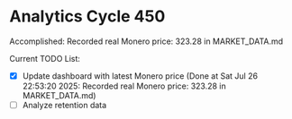 # Analytics Cycle 450

Accomplished: Recorded real Monero price: 323.28 in MARKET_DATA.md

Current TODO List:

- [x] Update dashboard with latest Monero price  (Done at Sat Jul 26 22:53:20 2025: Recorded real Monero price: 323.28 in MARKET_DATA.md)
- [ ] Analyze retention data